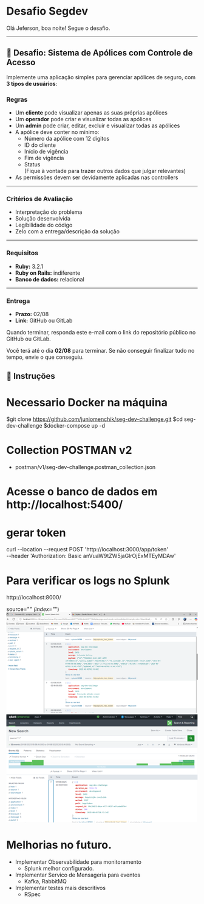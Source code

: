 # Desafio Segdev

Olá Jeferson, boa noite! Segue o desafio.

---

## 🧪 Desafio: Sistema de Apólices com Controle de Acesso

Implemente uma aplicação simples para gerenciar apólices de seguro, com **3 tipos de usuários**:
 
### Regras

- Um **cliente** pode visualizar apenas as suas próprias apólices 
- Um **operador** pode criar e visualizar todas as apólices   
- Um **admin** pode criar, editar, excluir e visualizar todas as apólices
- A apólice deve conter no mínimo:
  - Número da apólice com 12 dígitos
  - ID do cliente
  - Início de vigência
  - Fim de vigência
  - Status  
  (Fique à vontade para trazer outros dados que julgar relevantes)
- As permissões devem ser devidamente aplicadas nas controllers

---

### Critérios de Avaliação

- Interpretação do problema
- Solução desenvolvida
- Legibilidade do código
- Zelo com a entrega/descrição da solução

---

### Requisitos

- **Ruby:** 3.2.1
- **Ruby on Rails:** indiferente
- **Banco de dados:** relacional

---

### Entrega

- **Prazo:** 02/08
- **Link:** GitHub ou GitLab

Quando terminar, responda este e-mail com o link do repositório público no GitHub ou GitLab.

Você terá até o dia **02/08** para terminar. Se não conseguir finalizar tudo no tempo, envie o que conseguiu.



## 📝 Instruções
# Necessario Docker na máquina

$git clone https://github.com/juniomenchik/seg-dev-challenge.git
$cd seg-dev-challenge
$docker-compose up -d


# Collection POSTMAN v2
- postman/v1/seg-dev-challenge.postman_collection.json
# Acesse o banco de dados em http://localhost:5400/

# gerar token
curl --location --request POST 'http://localhost:3000/app/token' \
--header 'Authorization: Basic anVuaW9tZW5jaGlrOjExMTEyMDAw'

# Para verificar os logs no Splunk
http://localhost:8000/

source="*" (index="*")
![img.png](img.png)
![img_1.png](img_1.png)

# Melhorias no futuro.
 - Implementar Observabilidade para monitoramento
   - Splunk melhor configurado.
 - Implementar Servico de Mensageria para eventos
   - Kafka, RabbitMQ
 - Implementar testes mais descritivos
   - RSpec
